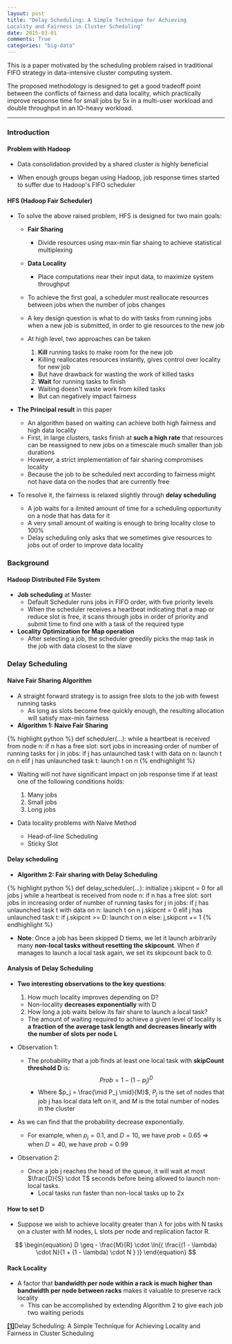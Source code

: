 ```yaml
---
layout: post
title: "Delay Scheduling: A Simple Technique for Achieving
Locality and Fairness in Cluster Scheduling"
date: 2015-03-01
comments: True
categories: "big-data"
---
```


This is a paper motivated by the scheduling problem raised in traditional FIFO strategy in data-intensive cluster computing system.

The proposed methodology is designed to get a good tradeoff point between the conflicts of fairness and data locality, which practically improve response time for small jobs by 5x in a multi-user workload and double throughput in an IO-heavy workload.

<!--more-->

<hr class="soft"/>

### Introduction

#### Problem with Hadoop

* Data consolidation provided by a shared cluster is highly beneficial

* When enough groups began using Hadoop, job response times started to suffer due to Hadoop's FIFO scheduler

#### HFS (Hadoop Fair Scheduler)

* To solve the above raised problem, HFS is designed for two main goals:
  * __Fair Sharing__
    * Divide resources using max-min fiar shaing to achieve statistical multiplexing
  * __Data Locality__
    * Place computations near their input data, to maximize system throughput


  * To achieve the first goal, a scheduler must reallocate resources between jobs when the number of jobs changes
  * A key design question is what to do with tasks from running jobs when a new job is submitted, in order to gie resources to the new job


  * At high level, two approaches can be taken
    1. __Kill__ running tasks to make room for the new job
      * Killing reallocates resources instantly, gives control over locality for new job
      * But have drawback for wasting the work of killed tasks
    2. __Wait__ for running tasks to finish
      * Waiting doesn't waste work from killed tasks
      * But can negatively impact fairness


* __The Principal result__ in this paper
  * An algorithm based on waiting can achieve both high fairness and high data locality
  * First, in large clusters, tasks finish at __such a high rate__ that resources can be reassigned to new jobs on a timescale much   smaller than job durations
  * However, a strict implementation of fair sharing compromises locality
  * Because the job to be scheduled next according to fairness might not have data on the nodes that are currently free

* To resolve it, the fairness is relaxed slightly through __delay scheduling__
  * A job waits for a ilmited amount of time for a scheduling opportunity on a node that has data for it
  * A very small amount of waiting is enough to bring locality close to 100%
  * Delay scheduling only asks that we sometimes give resources to jobs out of order to improve data locality

### Background

#### Hadoop Distributed File System

* __Job scheduling__ at Master
  * Default Scheduler runs jobs in FIFO order, with five priority levels
  * When the scheduler receives a heartbeat indicating that a map or reduce slot is free, it scans through jobs in order of priority and submit time to find one with a task of the required type
* __Locality Optimization for Map operation__
  * After selecting a job, the scheduler greedily picks the map task in the job with data closest to the slave


### Delay Scheduling  

#### Naive Fair Sharing Algorithm

* A straight forward strategy is to assign free slots to the job with fewest running tasks
  * As long as slots become free quickly enough, the resulting allocation will satisfy max-min fairness
* __Algorithm 1: Naive Fair Sharing__

{% highlight python %}
def scheduler(...):
    while a heartbeat is received from node n:
        if n has a free slot:
            sort jobs in increasing order of number of running tasks
            for j in jobs:
                if j has unlaunched task t with data on n:
                    launch t on n
                elif j has unlaunched task t:
                    launch t on n
{% endhighlight %}


* Waiting will not have significant impact on job response time if at least one of the following conditions holds:
  1. Many jobs
  2. Small jobs
  3. Long jobs

* Data locality problems with Naive Method
  * Head-of-line Scheduling
  * Sticky Slot


#### Delay scheduling
* __Algorithm 2: Fair sharing with Delay Scheduling__

{% highlight python %}
def delay_scheduler(...):
    initialize j.skipcnt = 0 for all jobs j
    while a heartbeat is received from node n:
        if n has a free slot:
            sort jobs in increasing order of number of running tasks
            for j in jobs:
                if j has unlaunched task t with data on n:
                    launch t on n
                    j.skipcnt = 0
                elif j has unlaunched task t:
                    if j.skipcnt >= D:
                        launch t on n
                    else:
                        j,skipcnt += 1
{% endhighlight %}

* __Note__: Once a job has been skipped D tiems, we let it launch arbitrarily many __non-local tasks without resetting the skipcount__. When if manages to launch a local task again, we set its skipcount back to 0.

#### Analysis of Delay Scheduling

* __Two interesting observations to the key questions__:
  1. How much locality improves depending on D?
    * Non-locality __decreases exponentially__ with D

  2. How long a job waits below its fair share to launch a local task?
    * The amount of waiting required to achieve a given level of locality is __a fraction of the average task length and decreases linearly with the number of slots per node L__

* Observation 1:
  * The probability that a job finds at least one local task with __skipCount threshold D__ is:
$$
\begin{equation}
    Prob = 1 - (1 - p_j)^D
\end{equation}
$$
    * Where $p_j = \frac{\mid P_j \mid}{M}$, $P_j$ is the set of nodes that job j has local data left on it, and $M$ is the total number of nodes in the cluster

* As we can find that the probability decrease exponentially.
   * For example, when $p_j = 0.1$, and $D=10$, we have $prob = 0.65$ => when $D=40$, we have $prob = 0.99$

* Observation 2:
  * Once a job j reaches the head of the queue, it will wait at most $\frac{D}{S} \cdot T$ seconds before being allowed to launch non-local tasks.
    * Local tasks run faster than non-local tasks up to 2x


#### How to set D

* Suppose we wish to achieve locality greater than $\lambda$ for jobs with N tasks on a cluster with M nodes, L slots per node and replication factor R.

$$
\begin{equation}
    D \geq - \frac{M}{R} \cdot \ln{( \frac{(1 - \lambda) \cdot N}{1 + (1 - \lambda) \cdot N }  )}
\end{equation}
$$

#### Rack Locality

* A factor that __bandwidth per node within a rack is much higher than bandwidth per node between racks__ makes it valuable to preserve rack locality
  * This can be accomplished by extending Algorithm 2 to give each job two waiting periods

[**[1]**](http://www.cs.berkeley.edu/~matei/papers/2010/eurosys_delay_scheduling.pdf)Delay Scheduling: A Simple Technique for Achieving
Locality and Fairness in Cluster Scheduling
